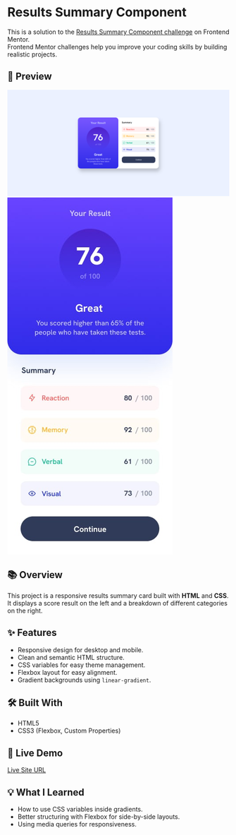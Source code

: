 # Results Summary Component

This is a solution to the [Results Summary Component challenge](https://www.frontendmentor.io/challenges/results-summary-component-CE_K6s0maV) on Frontend Mentor.  
Frontend Mentor challenges help you improve your coding skills by building realistic projects.

## 📸 Preview
![Project Screenshot](assets/images/Desktop_output.png)
![Project Screenshot](assets/images/mobile-design.png)

## 📚 Overview
This project is a responsive results summary card built with **HTML** and **CSS**.  
It displays a score result on the left and a breakdown of different categories on the right.

## ✨ Features
- Responsive design for desktop and mobile.
- Clean and semantic HTML structure.
- CSS variables for easy theme management.
- Flexbox layout for easy alignment.
- Gradient backgrounds using `linear-gradient`.

## 🛠 Built With
- HTML5
- CSS3 (Flexbox, Custom Properties)

## 🚀 Live Demo
[Live Site URL](https://shimanto-codes.github.io/Results-summary-component/)

## 💡 What I Learned
- How to use CSS variables inside gradients.
- Better structuring with Flexbox for side-by-side layouts.
- Using media queries for responsiveness.
